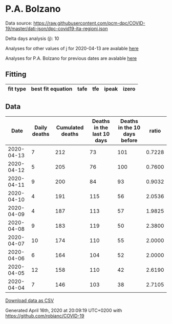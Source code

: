 # P.A. Bolzano

Data source: https://raw.githubusercontent.com/pcm-dpc/COVID-19/master/dati-json/dpc-covid19-ita-regioni.json

Delta days analysis (j): 10

Analyses for other values of j for 2020-04-13 are avalable [here](../2020-04-13/README.md)

Analyses for P.A. Bolzano for previous dates are avalable [here](../README.md)

## Fitting 
|fit type|best fit equation|tafe|tfe|ipeak|izero|
|-------|-----|--------|------|---|---|

## Data
|Date|Daily deaths|Cumulated deaths|Deaths in the last 10 days|Deaths in the 10 days before|ratio|
|----|----------|-----------|-------|--------------------|-----|
|2020-04-13|7|212|73|101|0.7228|
|2020-04-12|5|205|76|100|0.7600|
|2020-04-11|9|200|84|93|0.9032|
|2020-04-10|4|191|115|56|2.0536|
|2020-04-09|4|187|113|57|1.9825|
|2020-04-08|9|183|119|50|2.3800|
|2020-04-07|10|174|110|55|2.0000|
|2020-04-06|6|164|104|52|2.0000|
|2020-04-05|12|158|110|42|2.6190|
|2020-04-04|7|146|103|38|2.7105|

[Download data as CSV](COVID-19_p.a._bolzano_j10_2020-04-13.csv)

Generated April 16th, 2020 at 20:09:19 UTC+0200 with https://github.com/robianc/COVID-19
